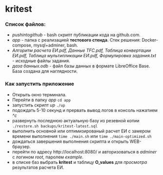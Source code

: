 # kritest

### Список файлов:
- *pushintogithub* - bash скрипт публикации кода на github.com.
- *app* - папка с реализацией **тестового стенда**. Стек решения: Docker-compose, mysql+adminer, bash.
- *Алгоритм расчета ЕИ.pdf, Данные TFC.pdf, Таблица конвертации ЕИ.pdf, Таблица мультипликации ЕИ.pdf, Формулировка задания.txt* - исходные файлы задания.
- *даза банных.odb* - файл базы данных в формате LibreOffice Base. База создана для наглядности.
### Как запустить приложение
+ Открыть окно терминала.
+ Перейти в папку *app*
`cd app`
+ запустить скрипт *up*
`./up`
+ подождать 5-10 секунд и прервать вывод логов в консоль нажатием *^c*
+ развернуть последнюю актуальную базу из резевной копии
`./restore.sh backups/kritest-latest.sql`
+ выполнить основной или оптимизированый расчет ЕИ с замером времени выполнения
`time ./main.sh` или `time ./main-optimized.sh`
+ дождаться завершения выполнения скрипта и открыть WEB-браузер.
+ перейти по адресу http://localhost:8080/ и авторизоваться в *adminer* с логином *root*, паролем *example*.
+ в списке баз выбрать **kritest** и таблицу **O_values** для *просмотра* результатов расчета ЕИ.
